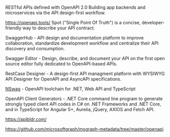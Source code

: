 RESTful APIs defined with OpenAPI 2.0 
Building app backends and microservices via the API design-first workflow.

https://openapi.tools/
Spot ("Single Point Of Truth") is a concise, developer-friendly way to describe your API contract.

SwaggerHub - 
API design and documentation platform to improve collaboration, standardize development workflow and centralize their API discovery and consumption.

Swagger Editor - 
Design, describe, and document your API on the first open source editor fully dedicated to OpenAPI-based APIs.

RestCase Designer - 
A design-first API managment platform with WYSIWYG API Designer for OpenAPI and AsyncAPI specifications.


[NSwag](http://nswag.org/) - OpenAPI toolchain for .NET, Web API and TypeScript

OpenAPI Client Generators - .NET Core command line program to generate strongly typed client API codes in C# 
on .NET Frameworks and .NET Core, and in TypeScript for Angular 5+, Aurelia, jQuery, AXIOS and Fetch API.


https://apibldr.com/


https://github.com/microsoftgraph/msgraph-metadata/tree/master/openapi